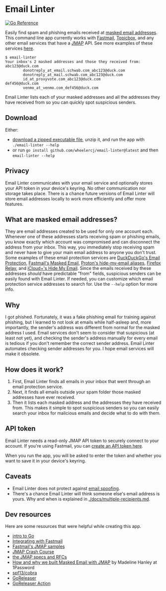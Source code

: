 # Email Linter

[![Go Reference](https://pkg.go.dev/badge/github.com/wheelercj/email-linter.svg)](https://pkg.go.dev/github.com/wheelercj/email-linter)

Easily find spam and phishing emails received at [masked email addresses](#what-are-masked-email-addresses). This command line app currently works with [Fastmail](https://www.fastmail.com/features/), [Topicbox](https://www.topicbox.com/), and any other email services that have a [JMAP](https://jmap.io/index.html) API. See more examples of these services [here](https://jmap.io/software.html).

```
$ email-linter
Your inbox's 2 masked addresses and those they received from:
abc123@duck.com
        donotreply_at_email.schwab.com_abc123@duck.com
        donotreply_at_mail.schwab.com_abc123@duck.com
        id_at_proxyvote.com_abc123@duck.com
def456@duck.com
        venmo_at_venmo.com_def456@duck.com
```

Email Linter lists each of your masked addresses and all the addresses they have received from so you can quickly spot suspicious senders.

## Download

Either:

* [download a zipped executable file](https://github.com/wheelercj/email-linter/releases), unzip it, and run the app with `./email-linter --help`
* or run `go install github.com/wheelercj/email-linter@latest` and then `email-linter --help`

## Privacy

Email Linter communicates with your email service and optionally stores your API token in your device's keyring. No other communication nor storage takes place. There is a chance future versions of Email Linter will store email addresses locally to work more efficiently and offer more features.

## What are masked email addresses?

They are email addresses created to be used for only one account each. Whenever one of these addresses starts receiving spam or phishing emails, you know exactly which account was compromised and can disconnect the address from your inbox. This way, you immediately stop receiving spam and never have to give your main email address to anyone you don't trust. Some examples of these email protection services are [DuckDuckGo's Email Protection](https://duckduckgo.com/email), [Fastmail's Masked Email](https://www.fastmail.help/hc/en-us/articles/4406536368911-Masked-Email), [Proton's hide-my-email aliases](https://proton.me/pass/aliases), [Firefox Relay](https://relay.firefox.com/), and [iCloud+'s Hide My Email](https://support.apple.com/en-us/105078). Since the emails received by these addresses _should_ have predictable "from" fields, suspicious senders can be easily found with Email Linter. If needed, you can customize which email protection service addresses to search for. Use the `--help` option for more info.

## Why

I got phished. Fortunately, it was a fake phishing email for training against phishing, but I learned to not look at emails while half-asleep and, more importantly, the sender's address was different from normal for the masked address I used. Email services don't seem to consider that suspicious (at least not yet), and checking the sender's address manually for every email is tedious if you don't remember the correct sender address. Email Linter automates checking sender addresses for you. I hope email services will make it obsolete.

## How does it work?

1. First, Email Linter finds all emails in your inbox that went through an email protection service.
2. Next, it finds all emails outside your spam folder those masked addresses have ever received.
3. Then it lists each masked address and the addresses they have received from. This makes it simple to spot suspicious senders so you can easily search your inbox for malicious emails and decide what to do with them.

## API token

Email Linter needs a read-only JMAP API token to securely connect to your account. If you're using Fastmail, you can [create an API token here](https://www.fastmail.com/settings/security/tokens).

When you run the app, you will be asked to enter the token and whether you want to save it in your device's keyring.

## Caveats

* Email Linter does not protect against [email spoofing](https://til.chriswheeler.dev/email-spoofing/).
* There's a chance Email Linter will think someone else's email address is yours. Why and when is explained in [./docs/multiple-recipients.md](./docs/multiple-recipients.md).

## Dev resources

Here are some resources that were helpful while creating this app.

* [intro to Go](https://til.chriswheeler.dev/intro-to-go/)
* [Integrating with Fastmail](https://www.fastmail.com/for-developers/integrating-with-fastmail/)
* [Fastmail's JMAP samples](https://github.com/fastmail/JMAP-Samples/tree/main)
* [JMAP Crash Course](https://jmap.io/crash-course.html)
* [the JMAP specs and RFCs](https://jmap.io/spec.html)
* [How and why we built Masked Email with JMAP](https://blog.1password.com/making-masked-email-with-jmap/) by Madeline Hanley at 1Password
* [spf13/cobra](https://github.com/spf13/cobra)
* [GoReleaser](https://goreleaser.com/)
* [GoReleaser Action](https://github.com/marketplace/actions/goreleaser-action)
